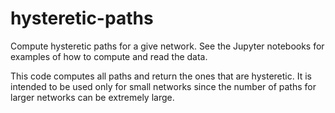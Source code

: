 # hysteretic-paths

Compute hysteretic paths for a give network. See the Jupyter notebooks for examples of how to compute and read the data.

This code computes all paths and return the ones that are hysteretic. It is intended to be used only for small networks since the number of paths for larger networks can be extremely large.
